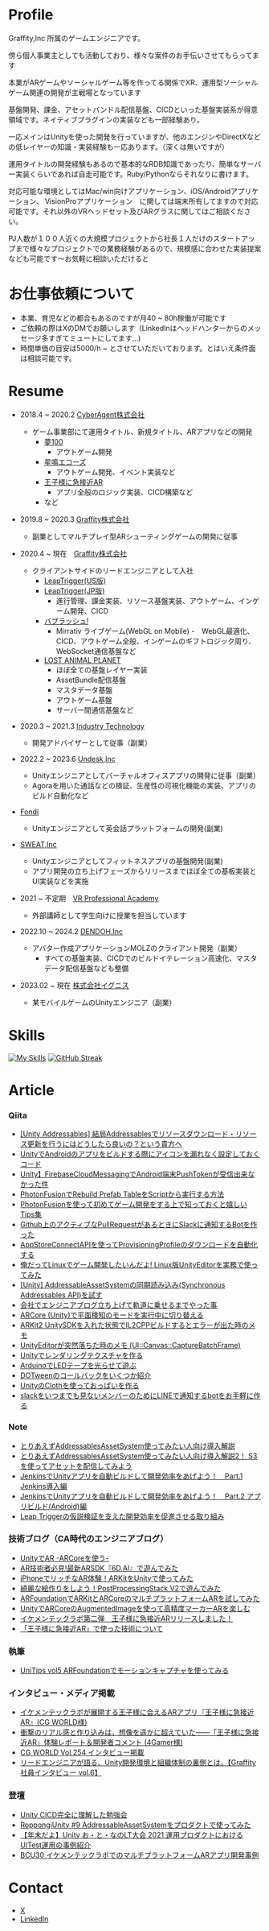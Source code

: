 # Profile
Graffity,Inc 所属のゲームエンジニアです。

傍ら個人事業主としても活動しており、様々な案件のお手伝いさせてもらってます

本業がARゲームやソーシャルゲーム等を作ってる関係でXR、運用型ソーシャルゲーム関連の開発が主戦場となっています

基盤開発、課金、アセットバンドル配信基盤、CICDといった基盤実装系が得意領域です。ネイティブプラグインの実装なども一部経験あり。

一応メインはUnityを使った開発を行っていますが、他のエンジンやDirectXなどの低レイヤーの知識・実装経験も一応あります。（深くは無いですが）

運用タイトルの開発経験もあるので基本的なRDB知識であったり、簡単なサーバー実装くらいであれば自走可能です。Ruby/Pythonならそれなりに書けます。

対応可能な環境としてはMac/win向けアプリケーション、iOS/Androidアプリケーション、 VisionProアプリケーション　に関しては端末所有してますので対応可能です。それ以外のVRヘッドセット及びARグラスに関してはご相談ください。

PJ人数が１００人近くの大規模プロジェクトから社長１人だけのスタートアップまで様々なプロジェクトでの業務経験があるので、規模感に合わせた実装提案なども可能です〜お気軽に相談いただけると

# お仕事依頼について
- 本業、育児などの都合もあるのですが月40 ~ 80h稼働が可能です
- ご依頼の際はXのDMでお願いします（LinkedInはヘッドハンターからのメッセージ多すぎてミュートにしてます...)
- 時間単価の目安は5000/h ~ とさせていただいております。とはいえ条件面は相談可能です。


# Resume
- 2018.4 ~ 2020.2 [CyberAgent株式会社](https://www.cyberagent.co.jp/)
  - ゲーム事業部にて運用タイトル、新規タイトル、ARアプリなどの開発
    - [夢100](https://www.yume-100.com/)
      - アウトゲーム開発
    - [星鳴エコーズ](https://www.hoshinari.jp/)
      - アウトゲーム開発、イベント実装など  
    - [王子様に急接近AR](https://cgworld.jp/feature/201909-254-gcrest.html)
      - アプリ全般のロジック実装、CICD構築など
    - など
    
- 2019.8 ~ 2020.3 [Graffity株式会社](https://graffity.jp/)
  - 副業としてマルチプレイ型ARシューティングゲームの開発に従事
- 2020.4 ~ 現在　[Graffity株式会社](https://graffity.jp/)
  - クライアントサイドのリードエンジニアとして入社
    - [LeapTrigger(US版)](https://leaptrigger.com/jp)
    - [LeapTrigger(JP版)](https://leaptrigger.com/jp)
      - 進行管理、課金実装、リソース基盤実装、アウトゲーム、インゲーム開発、CICD
    - [バブラッシュ!](https://twitter.com/mirrativ_jp/status/1579033952685158402)
      - Mirrativ ライブゲーム(WebGL on Mobile)
      -　WebGL最適化、CICD、アウトゲーム全般、インゲームのギフトロジック周り、WebSocket通信基盤など
    - [LOST ANIMAL PLANET](https://xrcity.docomo.ne.jp/contents/lostanimalplanet/)
      - ほぼ全ての基盤レイヤー実装
      - AssetBundle配信基盤
      - マスタデータ基盤
      - アウトゲーム基盤
      - サーバー間通信基盤など
- 2020.3 ~ 2021.3 [Industry Technology](https://industrytechnology.co/)
  - 開発アドバイザーとして従事（副業）
- 2022.2 ~ 2023.6 [Undesk,Inc](https://undesk.space/)
  - Unityエンジニアとしてバーチャルオフィスアプリの開発に従事（副業）
  - Agoraを用いた通話などの検証、生産性の可視化機能の実装、アプリのビルド自動化など
- [Fondi](https://www.fondi.fun/top/ja)
  - Unityエンジニアとして英会話プラットフォームの開発(副業)
- [SWEAT,Inc](https://thesweat.jp/)
  - Unityエンジニアとしてフィットネスアプリの基盤開発(副業)
  - アプリ開発の立ち上げフェーズからリリースまでほぼ全ての基板実装とUI実装などを実施
- 2021 ~ 不定期　[VR Professional Academy](https://vracademy.jp/)
  - 外部講師として学生向けに授業を担当しています
- 2022.10 ~ 2024.2 [DENDOH.Inc](https://dendoh.notion.site/DENDOH-9dc0aa38dd8f4c33b7adc0fa97a6bd80)
  - アバター作成アプリケーションMOLZのクライアント開発（副業）
    - すべての基盤実装、CICDでのビルドイテレーション高速化、マスタデータ配信基盤なども整備
- 2023.02 ~ 現在 [株式会社イグニス](https://1923.co.jp/)
  - 某モバイルゲームのUnityエンジニア（副業）

# Skills
[![My Skills](https://skillicons.dev/icons?i=unity,androidstudio,arduino,aws,bash,c,cs,cpp,ruby,py,coffeescript,docker,firebase,git,github,gitlab,idea,jenkins,js,linux,raspberrypi,swift,vim,visualstudio,vscode&perline=11)](https://skillicons.dev)
[![GitHub Streak](http://github-readme-streak-stats.herokuapp.com?user=azukizuki&theme=dark&date_format=M%20j%5B%2C%20Y%5D)](https://git.io/streak-stats)

# Article

### Qiita
- [[Unity Addressables] 結局Addressablesでリソースダウンロード・リソース更新を行うにはどうしたら良いの？という貴方へ](https://qiita.com/AzuQiita/items/e00c5fbb0711c01d8ed6)
- [UnityでAndroidのアプリをビルドする際にアイコンを漏れなく設定しておくコード](https://qiita.com/AzuQiita/items/354b40e2d32210474b82)
- [Unity】FirebaseCloudMessagingでAndroid端末PushTokenが受信出来なかった件](https://qiita.com/AzuQiita/items/e0c9c8bdb47c6f4525fa)
- [PhotonFusionでRebuild Prefab TableをScriptから実行する方法](https://qiita.com/AzuQiita/items/50d220afdaa46343ccf5)
- [PhotonFusionを使って初めてゲーム開発をする上で知っておくと嬉しいTips集](https://qiita.com/AzuQiita/items/c6ca7c372e53c8435753)
- [Github上のアクティブなPullRequestがあるときにSlackに通知するBotを作った](https://qiita.com/AzuQiita/items/80f8c5a97791ade3c12f)
- [AppStoreConnectAPIを使ってProvisioningProfileのダウンロードを自動化する](https://qiita.com/AzuQiita/items/cc94f14a69215d15262c)
- [俺だってLinuxでゲーム開発したいんだよ! Linux版UnityEditorを実務で使ってみた](https://qiita.com/AzuQiita/items/16ae1154e99c27731cb7)
- [[Unity] AddressableAssetSystemの同期読み込み(Synchronous Addressables API)を試す](https://qiita.com/AzuQiita/items/a1192e5bd8987493af17)
- [会社でエンジニアブログ立ち上げて軌道に乗せるまでやった事](https://qiita.com/AzuQiita/items/437da484d43558b7ee4e)
- [ARCore (Unity)で平面検知のモードを実行中に切り替える](https://qiita.com/AzuQiita/items/5cce17def077e0720999)
- [ARKit2 UnitySDKを入れた状態でIL2CPPビルドするとエラーが出た時のメモ](https://qiita.com/AzuQiita/items/47947135c2e8f43d7b5e)
- [UnityEditorが突然落ちた時のメモ (UI::Canvas::CaptureBatchFrame)](https://qiita.com/AzuQiita/items/5dde21010d2aec246f83)
- [Unityでレンダリングテクスチャを作る](https://qiita.com/AzuQiita/items/2cfae892f12582a0acef)
- [ArduinoでLEDテープを光らせて遊ぶ](https://qiita.com/AzuQiita/items/5fc019dd6683150ee4b4)
- [DOTweenのコールバックをいくつか紹介](https://qiita.com/AzuQiita/items/822e382473e6c0db8237)
- [UnityのClothを使っておっぱいを作る](https://qiita.com/AzuQiita/items/664f103f0dbd4adbcaca)
- [slackをいつまでも見ないメンバーのためにLINEで通知するbotをお手軽に作る](https://qiita.com/AzuQiita/items/35f43b8a5609f037bbef)

### Note
- [とりあえずAddressablesAssetSystem使ってみたい人向け導入解説](https://note.com/graffity/n/na33fd638be48?magazine_key=m896f454ae562)
- [とりあえずAddressablesAssetSystem使ってみたい人向け導入解説2！ S3を使ってアセットを配信してみよう](https://note.com/graffity/n/n8620f244894a?magazine_key=m896f454ae562)
- [JenkinsでUnityアプリを自動ビルドして開発効率をあげよう！　Part.1 Jenkins導入編
](https://note.com/graffity/n/nfa601ab48c97?magazine_key=m896f454ae562)
- [JenkinsでUnityアプリを自動ビルドして開発効率をあげよう！　Part.2 アプリビルド(Android)編
](https://note.com/graffity/n/n9afca9154c50?magazine_key=m896f454ae562)
- [Leap Triggerの仮説検証を支えた開発効率を促進させる取り組み](https://note.com/graffity/n/n4cf88d1a7a62)

### 技術ブログ（CA時代のエンジニアブログ）
- [UnityでAR -ARCoreを使う-](https://blog.gcrest.com/archives/128)
- [AR技術者必見!最新ARSDK『6D.AI』で遊んでみた
](https://blog.gcrest.com/archives/328)
- [iPhoneでリッチなAR体験！ARKitをUnityで使ってみた
](https://blog.gcrest.com/archives/600)
- [綺麗な絵作りをしよう！PostProcessingStack V2で遊んでみた
](https://blog.gcrest.com/archives/913)
- [ARFoundationでARKitとARCoreのマルチプラットフォームARを試してみた
](https://blog.gcrest.com/archives/1046)
- [UnityでARCoreのAugmentedImageを使って高精度マーカーARを楽しむ
](https://blog.gcrest.com/archives/1013)
- [イケメンテックラボ第二弾　王子様に急接近ARリリースしました！
](https://blog.gcrest.com/archives/1126)
- [「王子様に急接近AR」で使った技術について
](https://blog.gcrest.com/archives/1172)

### 執筆
- [UniTips vol5 ARFoundationでモーションキャプチャを使ってみる](https://creator.game.cyberagent.co.jp/?p=6880)

### インタビュー・メディア掲載
- [イケメンテックラボが展開する王子様に会えるARアプリ『王子様に急接近AR』(CG WORLD様)](https://cgworld.jp/feature/201909-254-gcrest.html)
- [衝撃のリアル感と作り込みは，想像を遥かに超えていた――「王子様に急接近AR」体験レポート＆開発者コメント (4Gamer様)](https://www.4gamer.net/games/470/G047069/20190711065/)
- [CG WORLD Vol.254 インタビュー掲載](https://cgworld.jp/magazine/cgw254.html)
- [リードエンジニアが語る、Unity開発環境と組織体制の裏側とは。【Graffity 社員インタビュー vol.6】](https://note.com/graffity/n/nc306ad544b12)

### 登壇
- [Unity CICD完全に理解した勉強会](https://unity-fully-understood.connpass.com/event/324346/)
- [RoppongiUnity #9  AddressableAssetSystemをプロダクトで使ってみた](https://speakerdeck.com/azukizuki/roppongi-dot-unity-number-9-addressableassetsystemwopurodakutodeshi-tutemita)
- [【年末だよ】Unity お・と・なのLT大会 2021 運用プロダクトにおけるUITest運用の事例紹介](https://learning.unity3d.jp/8174/)
- [BCU30 イケメンテックラボでのマルチプラットフォームARアプリ開発事例
](https://bcu30.jp/2019/booth/gcrest/)


# Contact
- [ X ](https://twitter.com/Azukiidx)
- [LinkedIn](https://www.linkedin.com/in/kazuaki-terabayashi-2a99ba184/)
